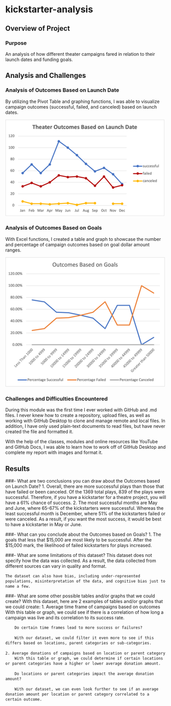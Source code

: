 # kickstarter-analysis

## Overview of Project

### Purpose
An analysis of how different theater campaigns fared in relation to their launch dates and funding goals. 

## Analysis and Challenges

### Analysis of Outcomes Based on Launch Date

By utilizing the Pivot Table and graphing functions, I was able to visualize campaign outcomes (successful, failed, and canceled) based on launch dates. 

<img src="Resources/Theater_Outcomes_vs_Launch.png" width="500">

### Analysis of Outcomes Based on Goals

With Excel functions, I created a table and graph to showcase the number and percentage of campaign outcomes based on goal dollar amount ranges. 

<img src="Resources/Outcomes_vs_Goals.png" width="500">

### Challenges and Difficulties Encountered

During this module was the first time I ever worked with GitHub and .md files. I never knew how to create a repository, upload files, as well as working with GitHub Desktop to clone and manage remote and local files. In addition, I have only used plain-text documents to read files, but have never created the file and formatted it. 

With the help of the classes, modules and online resources like YouTube and GitHub Docs, I was able to learn how to work off of GitHub Desktop and complete my report with images and format it.

## Results

###- What are two conclusions you can draw about the Outcomes based on Launch Date?
	1. Overall, there are more successful plays than those that have failed or been canceled. Of the 1369 total plays, 839 of the plays were successful. Therefore, if you have a kickstarter for a theatre project, you will have a 61% chance of success. 
	2. The most successful months are May and June, where 65-67% of the kickstarters were successful. Whereas the least successful month is December, where 51% of the kickstarters failed or were canceled. As a result, if you want the most success, it would be best to have a kickstarter in May or June. 

###- What can you conclude about the Outcomes based on Goals?
	1. The goals that less that $15,000 are most likely to be successful. After the $15,000 mark, the likelihood of failed kickstarters for plays increased. 

###- What are some limitations of this dataset?
	This dataset does not specify how the data was collected. As a result, the data collected from different sources can vary in quality and format. 

	The dataset can also have bias, including under-represented populations, misinterpretation of the data, and cognitive bias just to name a few. 

###- What are some other possible tables and/or graphs that we could create?
	With this dataset, here are 2 examples of tables and/or graphs that we could create: 
	1. Average time frame of campaigns based on outcomes
		With this table or graph, we could see if there is a correlation of how long a campaign was live and its correlation to its success rate. 

		Do certain time frames lead to more success or failures?
	
		With our dataset, we could filter it even more to see if this differs based on locations, parent categories or sub-categories. 

	2. Average donations of campaigns based on location or parent category
		With this table or graph, we could determine if certain locations or parent categories have a higher or lower average donation amount.

		Do locations or parent categories impact the average donation amount?

		With our dataset, we can even look further to see if an average donation amount per location or parent category correlated to a certain outcome. 


